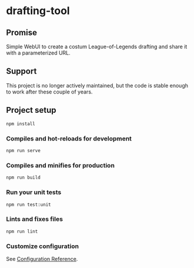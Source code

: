 # drafting-tool

## Promise

Simple WebUI to create a costum League-of-Legends drafting and share it with a parameterized URL.

## Support

This project is no longer actively maintained, but the code is stable enough to work after these couple of years.

## Project setup
```
npm install
```

### Compiles and hot-reloads for development
```
npm run serve
```

### Compiles and minifies for production
```
npm run build
```

### Run your unit tests
```
npm run test:unit
```

### Lints and fixes files
```
npm run lint
```

### Customize configuration
See [Configuration Reference](https://cli.vuejs.org/config/).
